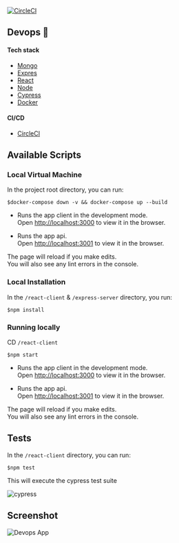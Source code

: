 [![CircleCI](https://circleci.com/gh/anthonykaluuma/devops/tree/master.svg?style=svg)](https://circleci.com/gh/anthonykaluuma/devops/tree/master)
## Devops  :tada:

#### Tech stack 
- [Mongo](https://mongodb.github.io/node-mongodb-native/)
- [Expres](https://expressjs.com/)
- [React](https://reactjs.org/)
- [Node](https://nodejs.org/en/)
- [Cypress](https://www.cypress.io/)
- [Docker](https://www.docker.com/get-started)

#### CI/CD

- [CircleCI](https://circleci.com/gh/anthonykaluuma/devops)

## Available Scripts

### Local Virtual Machine

In the project root directory, you can run:

```$docker-compose down -v && docker-compose up --build```


- Runs the app client in the development mode.<br>
Open [http://localhost:3000](http://localhost:3000) to view it in the browser.

- Runs the app api.<br>
Open [http://localhost:3001](http://localhost:3001) to view it in the browser.

The page will reload if you make edits.<br>
You will also see any lint errors in the console.

### Local Installation 

In the `/react-client` & `/express-server`  directory, you run:

```$npm install```

### Running locally 

CD `/react-client`

```$npm start```

- Runs the app client in the development mode.<br>
Open [http://localhost:3000](http://localhost:3000) to view it in the browser.

- Runs the app api.<br>
Open [http://localhost:3001](http://localhost:3001) to view it in the browser.

The page will reload if you make edits.<br>
You will also see any lint errors in the console.


## Tests

In the `/react-client` directory, you can run:

```$npm test```

This will execute the cypress test suite 

![cypress](assets/Screenshot-2019-11-25.png)



## Screenshot


![Devops App](./assets/screencapture-localhost-3000-index-2019-11-21-20_42_20.png)
